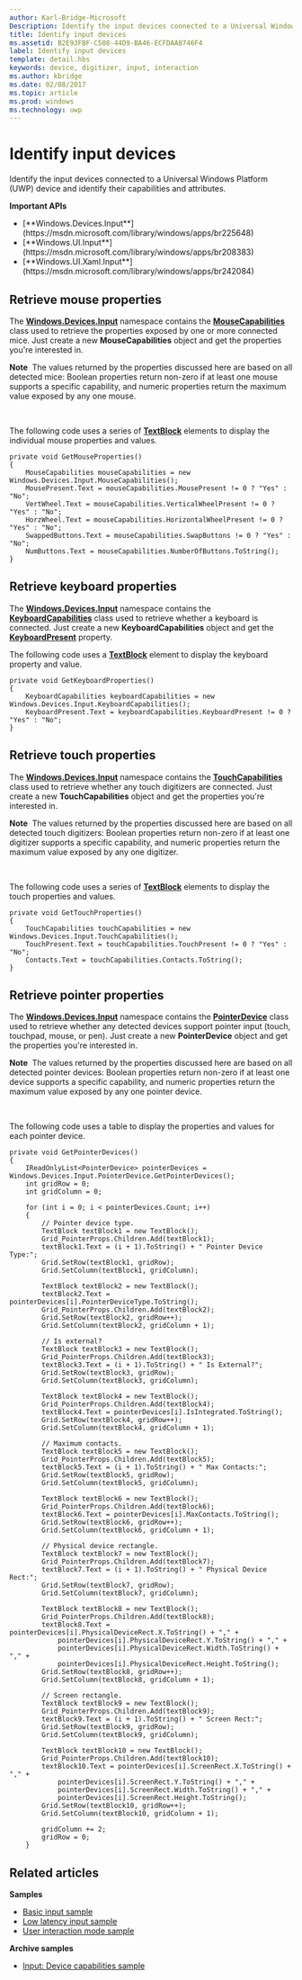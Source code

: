 ---author: Karl-Bridge-MicrosoftDescription: Identify the input devices connected to a Universal Windows Platform (UWP) device and identify their capabilities and attributes.title: Identify input devicesms.assetid: B2E93FBF-C508-44D9-BA46-ECFDAA8746F4label: Identify input devicestemplate: detail.hbskeywords: device, digitizer, input, interactionms.author: kbridgems.date: 02/08/2017ms.topic: articlems.prod: windowsms.technology: uwp---# Identify input devices<link rel="stylesheet" href="https://az835927.vo.msecnd.net/sites/uwp/Resources/css/custom.css">Identify the input devices connected to a Universal Windows Platform (UWP) device and identify their capabilities and attributes.<div class="important-apis" ><b>Important APIs</b><br/><ul><li>[**Windows.Devices.Input**](https://msdn.microsoft.com/library/windows/apps/br225648)</li><li>[**Windows.UI.Input**](https://msdn.microsoft.com/library/windows/apps/br208383)</li><li>[**Windows.UI.Xaml.Input**](https://msdn.microsoft.com/library/windows/apps/br242084)</li></ul></div>## Retrieve mouse propertiesThe [**Windows.Devices.Input**](https://msdn.microsoft.com/library/windows/apps/br225648) namespace contains the [**MouseCapabilities**](https://msdn.microsoft.com/library/windows/apps/br225626) class used to retrieve the properties exposed by one or more connected mice. Just create a new **MouseCapabilities** object and get the properties you're interested in.**Note**  The values returned by the properties discussed here are based on all detected mice: Boolean properties return non-zero if at least one mouse supports a specific capability, and numeric properties return the maximum value exposed by any one mouse. The following code uses a series of [**TextBlock**](https://msdn.microsoft.com/library/windows/apps/br209652) elements to display the individual mouse properties and values.```CSharpprivate void GetMouseProperties(){    MouseCapabilities mouseCapabilities = new Windows.Devices.Input.MouseCapabilities();    MousePresent.Text = mouseCapabilities.MousePresent != 0 ? "Yes" : "No";    VertWheel.Text = mouseCapabilities.VerticalWheelPresent != 0 ? "Yes" : "No";    HorzWheel.Text = mouseCapabilities.HorizontalWheelPresent != 0 ? "Yes" : "No";    SwappedButtons.Text = mouseCapabilities.SwapButtons != 0 ? "Yes" : "No";    NumButtons.Text = mouseCapabilities.NumberOfButtons.ToString();}```## Retrieve keyboard propertiesThe [**Windows.Devices.Input**](https://msdn.microsoft.com/library/windows/apps/br225648) namespace contains the [**KeyboardCapabilities**](https://msdn.microsoft.com/library/windows/apps/br225623) class used to retrieve whether a keyboard is connected. Just create a new **KeyboardCapabilities** object and get the [**KeyboardPresent**](https://msdn.microsoft.com/library/windows/apps/br225625) property.The following code uses a [**TextBlock**](https://msdn.microsoft.com/library/windows/apps/br209652) element to display the keyboard property and value.```CSharpprivate void GetKeyboardProperties(){    KeyboardCapabilities keyboardCapabilities = new Windows.Devices.Input.KeyboardCapabilities();    KeyboardPresent.Text = keyboardCapabilities.KeyboardPresent != 0 ? "Yes" : "No";}```## Retrieve touch propertiesThe [**Windows.Devices.Input**](https://msdn.microsoft.com/library/windows/apps/br225648) namespace contains the [**TouchCapabilities**](https://msdn.microsoft.com/library/windows/apps/br225644) class used to retrieve whether any touch digitizers are connected. Just create a new **TouchCapabilities** object and get the properties you're interested in.**Note**  The values returned by the properties discussed here are based on all detected touch digitizers: Boolean properties return non-zero if at least one digitizer supports a specific capability, and numeric properties return the maximum value exposed by any one digitizer. The following code uses a series of [**TextBlock**](https://msdn.microsoft.com/library/windows/apps/br209652) elements to display the touch properties and values.```CSharpprivate void GetTouchProperties(){    TouchCapabilities touchCapabilities = new Windows.Devices.Input.TouchCapabilities();    TouchPresent.Text = touchCapabilities.TouchPresent != 0 ? "Yes" : "No";    Contacts.Text = touchCapabilities.Contacts.ToString();}```## Retrieve pointer propertiesThe [**Windows.Devices.Input**](https://msdn.microsoft.com/library/windows/apps/br225648) namespace contains the [**PointerDevice**](https://msdn.microsoft.com/library/windows/apps/br225633) class used to retrieve whether any detected devices support pointer input (touch, touchpad, mouse, or pen). Just create a new **PointerDevice** object and get the properties you're interested in.**Note**  The values returned by the properties discussed here are based on all detected pointer devices: Boolean properties return non-zero if at least one device supports a specific capability, and numeric properties return the maximum value exposed by any one pointer device. The following code uses a table to display the properties and values for each pointer device.```CSharpprivate void GetPointerDevices(){    IReadOnlyList<PointerDevice> pointerDevices = Windows.Devices.Input.PointerDevice.GetPointerDevices();    int gridRow = 0;    int gridColumn = 0;    for (int i = 0; i < pointerDevices.Count; i++)    {        // Pointer device type.        TextBlock textBlock1 = new TextBlock();        Grid_PointerProps.Children.Add(textBlock1);        textBlock1.Text = (i + 1).ToString() + " Pointer Device Type:";        Grid.SetRow(textBlock1, gridRow);        Grid.SetColumn(textBlock1, gridColumn);        TextBlock textBlock2 = new TextBlock();        textBlock2.Text = pointerDevices[i].PointerDeviceType.ToString();        Grid_PointerProps.Children.Add(textBlock2);        Grid.SetRow(textBlock2, gridRow++);        Grid.SetColumn(textBlock2, gridColumn + 1);        // Is external?        TextBlock textBlock3 = new TextBlock();        Grid_PointerProps.Children.Add(textBlock3);        textBlock3.Text = (i + 1).ToString() + " Is External?";        Grid.SetRow(textBlock3, gridRow);        Grid.SetColumn(textBlock3, gridColumn);        TextBlock textBlock4 = new TextBlock();        Grid_PointerProps.Children.Add(textBlock4);        textBlock4.Text = pointerDevices[i].IsIntegrated.ToString();        Grid.SetRow(textBlock4, gridRow++);        Grid.SetColumn(textBlock4, gridColumn + 1);        // Maximum contacts.        TextBlock textBlock5 = new TextBlock();        Grid_PointerProps.Children.Add(textBlock5);        textBlock5.Text = (i + 1).ToString() + " Max Contacts:";        Grid.SetRow(textBlock5, gridRow);        Grid.SetColumn(textBlock5, gridColumn);        TextBlock textBlock6 = new TextBlock();        Grid_PointerProps.Children.Add(textBlock6);        textBlock6.Text = pointerDevices[i].MaxContacts.ToString();        Grid.SetRow(textBlock6, gridRow++);        Grid.SetColumn(textBlock6, gridColumn + 1);        // Physical device rectangle.        TextBlock textBlock7 = new TextBlock();        Grid_PointerProps.Children.Add(textBlock7);        textBlock7.Text = (i + 1).ToString() + " Physical Device Rect:";        Grid.SetRow(textBlock7, gridRow);        Grid.SetColumn(textBlock7, gridColumn);        TextBlock textBlock8 = new TextBlock();        Grid_PointerProps.Children.Add(textBlock8);        textBlock8.Text = pointerDevices[i].PhysicalDeviceRect.X.ToString() + "," +            pointerDevices[i].PhysicalDeviceRect.Y.ToString() + "," +            pointerDevices[i].PhysicalDeviceRect.Width.ToString() + "," +            pointerDevices[i].PhysicalDeviceRect.Height.ToString();        Grid.SetRow(textBlock8, gridRow++);        Grid.SetColumn(textBlock8, gridColumn + 1);        // Screen rectangle.        TextBlock textBlock9 = new TextBlock();        Grid_PointerProps.Children.Add(textBlock9);        textBlock9.Text = (i + 1).ToString() + " Screen Rect:";        Grid.SetRow(textBlock9, gridRow);        Grid.SetColumn(textBlock9, gridColumn);        TextBlock textBlock10 = new TextBlock();        Grid_PointerProps.Children.Add(textBlock10);        textBlock10.Text = pointerDevices[i].ScreenRect.X.ToString() + "," +            pointerDevices[i].ScreenRect.Y.ToString() + "," +            pointerDevices[i].ScreenRect.Width.ToString() + "," +            pointerDevices[i].ScreenRect.Height.ToString();        Grid.SetRow(textBlock10, gridRow++);        Grid.SetColumn(textBlock10, gridColumn + 1);        gridColumn += 2;        gridRow = 0;    }```## Related articles**Samples*** [Basic input sample](http://go.microsoft.com/fwlink/p/?LinkID=620302)* [Low latency input sample](http://go.microsoft.com/fwlink/p/?LinkID=620304)* [User interaction mode sample](http://go.microsoft.com/fwlink/p/?LinkID=619894)**Archive samples*** [Input: Device capabilities sample](http://go.microsoft.com/fwlink/p/?linkid=231530)  